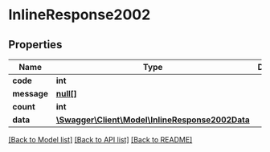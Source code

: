 # InlineResponse2002

## Properties
Name | Type | Description | Notes
------------ | ------------- | ------------- | -------------
**code** | **int** |  | [optional] 
**message** | [**null[]**](.md) |  | [optional] 
**count** | **int** |  | [optional] 
**data** | [**\Swagger\Client\Model\InlineResponse2002Data**](InlineResponse2002Data.md) |  | [optional] 

[[Back to Model list]](../../README.md#documentation-for-models) [[Back to API list]](../../README.md#documentation-for-api-endpoints) [[Back to README]](../../README.md)


